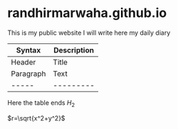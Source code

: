 # randhirmarwaha.github.io
This is my public website
I will write here my daily diary

| Syntax | Description |
| --- | ----------- |
| Header | Title |
| Paragraph | Text |
|-----|---------|

Here the table ends
$H_2$


$r=\sqrt{x^2+y^2}$
